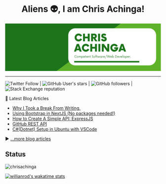 <h1 align="center">
Aliens 👽, I am Chris Achinga!
</h1>

![chris-achinga](cover.png)

<hr />

![Twitter Follow](https://img.shields.io/twitter/follow/achinga_chris?style=social) | ![GitHub User's stars](https://img.shields.io/github/stars/ChrisAchinga?style=social) | ![GitHub followers](https://img.shields.io/github/followers/ChrisAchinga?style=social) | ![Stack Exchange reputation](https://img.shields.io/stackexchange/stackoverflow/r/11450095)

📘 Latest Blog Articles

<!-- BLOG-POST-LIST:START -->
- [Why I Took a Break From Writing.](https://chrisdevcode.hashnode.dev/why-i-took-a-break-from-writing)
- [Using Bootstrap in NextJS (No packages needed!)](https://chrisdevcode.hashnode.dev/using-bootstrap-in-nextjs-no-packages-needed)
- [How to Create A Simple API: ExpressJS](https://chrisdevcode.hashnode.dev/how-to-create-a-simple-api-expressjs)
- [GitHub REST API](https://chrisdevcode.hashnode.dev/github-rest-api)
- [C#(Dotnet) Setup in Ubuntu with VSCode](https://chrisdevcode.hashnode.dev/cdotnet-setup-in-ubuntu-with-vscode)
<!-- BLOG-POST-LIST:END -->

▶ [...more blog articles](https://chrisdevcode.hashnode.dev/)

## Status

<p><img align="center" src="https://github-readme-streak-stats.herokuapp.com/?user=chrisachinga&" alt="chrisachinga" /></p>

[![willianrod's wakatime stats](https://github-readme-stats.vercel.app/api/wakatime?username=ChrisDevCode)](https://github.com/anuraghazra/github-readme-stats)

